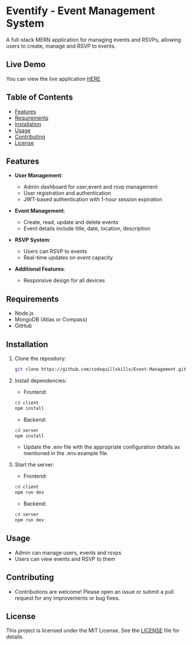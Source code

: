 # Eventify - Event Management System

A full-stack MERN application for managing events and RSVPs, allowing users to create, manage and RSVP to events.

## Live Demo

You can view the live application [HERE](https://eventmanagement-codequillskills.vercel.app)

<!-- ### Demo Credentials:
- Admin:
  - Email: admin@eventify.com 
  - Password: admin123
- User:
  - Email: user@eventify.com
  - Password: user123 -->

## Table of Contents

- [Features](#features)
- [Requirements](#requirements)
- [Installation](#installation)
- [Usage](#usage)
- [Contributing](#contributing)
- [License](#license)

## Features

- **User Management**:
  - Admin dashboard for user,event and rsvp management
  - User registration and authentication
  - JWT-based authentication with 1-hour session expiration

- **Event Management**:
  - Create, read, update and delete events
  - Event details include title, date, location, description
  
- **RSVP System**:
  - Users can RSVP to events
  - Real-time updates on event capacity
  <!-- - Email notifications for event updates -->

- **Additional Features**:
  - Responsive design for all devices
  <!-- - Search and filter events -->
  <!-- - Download event details as PDF -->

## Requirements

- Node.js
- MongoDB (Atlas or Compass)
- GitHub

## Installation

1. Clone the repository:
    ```bash
    git clone https://github.com/codequillskills/Event-Management.git
    ```
2. Install dependencies:

    - Frontend:
    ```bash
    cd client
    npm install
    ```

    - Backend:
    ```bash
    cd server
    npm install
    ```

    - Update the .env file with the appropriate configuration details as mentioned in the .env.example file.

3. Start the server:
    - Frontend:
    ```bash
    cd client
    npm run dev
    ```
    - Backend:
    ```bash
    cd server
    npm run dev
    ```

## Usage

- Admin can manage users, events and rsvps
- Users can view events and RSVP to them

## Contributing

- Contributions are welcome! Please open an issue or submit a pull request for any improvements or bug fixes.

## License

This project is licensed under the MIT License. See the [LICENSE](LICENSE) file for details.